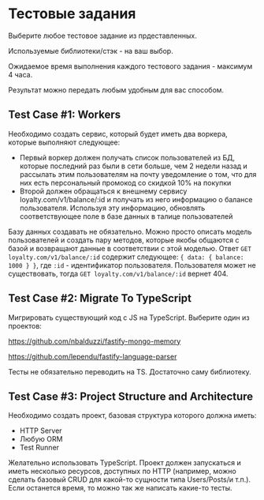 # Тестовые задания

Выберите любое тестовое задание из прдеставленных.

Используемые библиотеки/стэк - на ваш выбор.

Ожидаемое время выполнения каждого тестового задания - максимум 4 часа. 

Результат можно передать любым удобным для вас способом. 

## Test Case #1: Workers

Необходимо создать сервис, который будет иметь два воркера, которые выполняют следующее:

* Первый воркер должен получать список пользователей из БД, которые последний раз были в сети больше, чем 2 недели назад и рассылать этим пользователям на почту уведомление о том, что для них есть персональный промокод со скидкой 10% на покупки
* Второй должен обращаться к внешнему сервису loyalty.com/v1/balance/:id и получать из него информацию о балансе пользователя. Используя эту информацию, обновлять соответствующее поле в базе данных в талице пользователей

Базу данных создавать не обязательно. Можно просто описать модель пользователей и создать пару методов, которые якобы общаются с базой и возвращают данные в соответствии с этой моделью. 
Ответ `GET loyalty.com/v1/balance/:id` содержит следующее: `{ data: { balance: 1000 } }`, где `:id` - идентификатор пользователя. Пользователя может не существовать, тогда `GET loyalty.com/v1/balance/:id` вернет 404.

## Test Case #2: Migrate To TypeScript

Мигрировать существующий код с JS на TypeScript. Выберите один из проектов:

https://github.com/nbalduzzi/fastify-mongo-memory

https://github.com/lependu/fastify-language-parser

Тесты не обязательно переводить на TS. Достаточно саму библиотеку.

## Test Case #3: Project Structure and Architecture 

Необходимо создать проект, базовая структура которого должна иметь:

* HTTP Server
* Любую ORM
* Test Runner 

Желательно использовать TypeScript. Проект должен запускаться и иметь несколько ресурсов, доступных по HTTP (например, можно сделать базовый CRUD для какой-то сущности типа Users/Posts/и т.п.). Если останется время, то можно так же написать какие-то тесты. 

